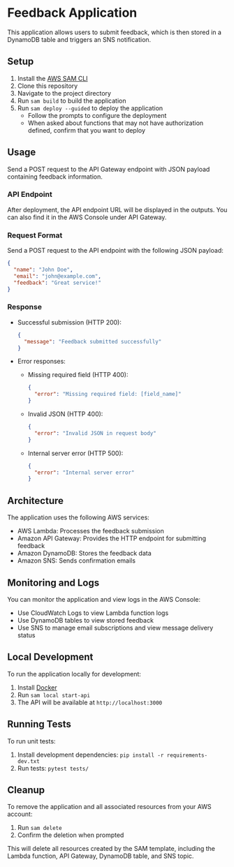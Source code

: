 # Feedback Application

This application allows users to submit feedback, which is then stored in a DynamoDB table and triggers an SNS notification.

## Setup

1. Install the [AWS SAM CLI](https://docs.aws.amazon.com/serverless-application-model/latest/developerguide/serverless-sam-cli-install.html)
2. Clone this repository
3. Navigate to the project directory
4. Run `sam build` to build the application
5. Run `sam deploy --guided` to deploy the application
   - Follow the prompts to configure the deployment
   - When asked about functions that may not have authorization defined, confirm that you want to deploy

## Usage

Send a POST request to the API Gateway endpoint with JSON payload containing feedback information.

### API Endpoint

After deployment, the API endpoint URL will be displayed in the outputs. You can also find it in the AWS Console under API Gateway.

### Request Format

Send a POST request to the API endpoint with the following JSON payload:

```json
{
  "name": "John Doe",
  "email": "john@example.com",
  "feedback": "Great service!"
}
```

### Response

- Successful submission (HTTP 200):
  ```json
  {
    "message": "Feedback submitted successfully"
  }
  ```

- Error responses:
  - Missing required field (HTTP 400):
    ```json
    {
      "error": "Missing required field: [field_name]"
    }
    ```
  - Invalid JSON (HTTP 400):
    ```json
    {
      "error": "Invalid JSON in request body"
    }
    ```
  - Internal server error (HTTP 500):
    ```json
    {
      "error": "Internal server error"
    }
    ```

## Architecture

The application uses the following AWS services:
- AWS Lambda: Processes the feedback submission
- Amazon API Gateway: Provides the HTTP endpoint for submitting feedback
- Amazon DynamoDB: Stores the feedback data
- Amazon SNS: Sends confirmation emails

## Monitoring and Logs

You can monitor the application and view logs in the AWS Console:
- Use CloudWatch Logs to view Lambda function logs
- Use DynamoDB tables to view stored feedback
- Use SNS to manage email subscriptions and view message delivery status

## Local Development

To run the application locally for development:

1. Install [Docker](https://www.docker.com/get-started)
2. Run `sam local start-api`
3. The API will be available at `http://localhost:3000`

## Running Tests

To run unit tests:

1. Install development dependencies: `pip install -r requirements-dev.txt`
2. Run tests: `pytest tests/`

## Cleanup

To remove the application and all associated resources from your AWS account:

1. Run `sam delete`
2. Confirm the deletion when prompted

This will delete all resources created by the SAM template, including the Lambda function, API Gateway, DynamoDB table, and SNS topic.